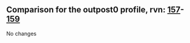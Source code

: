 ## Comparison for the outpost0 profile, rvn: [157](https://github.com/PRO100KatYT/FortniteProfileRevisions/tree/main/profiles/outpost0/157%20outpost0.json)-[159](https://github.com/PRO100KatYT/FortniteProfileRevisions/tree/main/profiles/outpost0/159%20outpost0.json)

No changes
